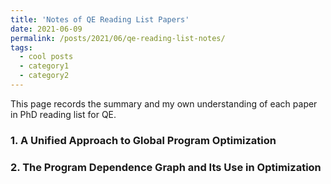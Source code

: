 ```yaml
---
title: 'Notes of QE Reading List Papers'
date: 2021-06-09
permalink: /posts/2021/06/qe-reading-list-notes/
tags:
  - cool posts
  - category1
  - category2
---
```



This page records the summary and my own understanding of each paper in PhD reading list for QE.

### 1. A Unified Approach to Global Program Optimization

### 2. The Program Dependence Graph and Its Use in Optimization
